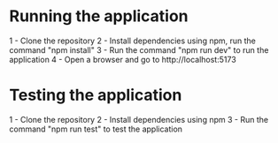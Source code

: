 
# Running the application

1 - Clone the repository
2 - Install dependencies using npm, run the command "npm install"
3 - Run the command "npm run dev" to run the application
4 - Open a browser and go to http://localhost:5173


# Testing the application

1 - Clone the repository
2 - Install dependencies using npm
3 - Run the command "npm run test" to test the application
